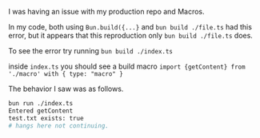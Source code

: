 I was having an issue with my production repo and Macros.

In my code, both using `Bun.build({...}` and `bun build ./file.ts` had this error, but it appears that this reproduction only `bun build ./file.ts` does.

To see the error try running `bun build ./index.ts`

inside `index.ts` you should see a build macro `import {getContent} from './macro' with { type: "macro" }`

The behavior I saw was as follows.

```bash
bun run ./index.ts
Entered getContent
test.txt exists: true
# hangs here not continuing.
```
